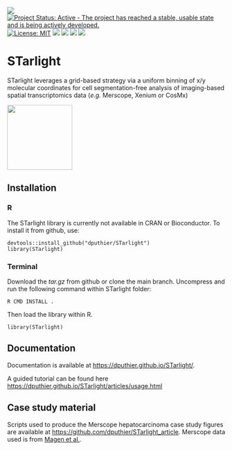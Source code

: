 <!-- README.md is generated from README.Rmd using devtools::build_readme(). Please edit that file -->

[![](https://img.shields.io/badge/lifecycle-stable-green.svg)](https://lifecycle.r-lib.org/articles/stages.html#stable)
[![Project Status: Active - The project has reached a stable, usable
state and is being actively
developed.](https://www.repostatus.org/badges/latest/active.svg)](https://www.repostatus.org/#active)
[![License:
MIT](https://img.shields.io/badge/license-MIT-blue.svg)](https://cran.r-project.org/web/licenses/MIT)
[![](https://img.shields.io/github/last-commit/dputhier/STarlight.svg)](https://github.com/dputhier/STarlight/commits/main)
[![](https://codecov.io/gh/dputhier/STarlight/branch/main/graph/badge.svg)](https://codecov.io/gh/dputhier/STarlight)
[![](https://github.com/dputhier/STarlight/actions/workflows/R-CMD-check.yaml/badge.svg)](https://github.com/dputhier/STarlight/actions)
[![](https://github.com/dputhier/STarlight/actions/workflows/pkgdown.yaml/badge.svg)](https://github.com/dputhier/STarlight/actions)



# STarlight

STarlight leverages a grid-based strategy via a uniform binning of x/y molecular coordinates for cell segmentation-free analysis of imaging-based spatial transcriptomics data (*e.g.* Merscope, Xenium or CosMx)

<img src="https://github.com/dputhier/STarlight/assets/49205456/6b4da4b3-5be7-40de-95e3-80b851cce8db" style="float: center" class="logo" width="150">

## Installation

### R

The STarlight library is currently not available in CRAN or Bioconductor. To install it from github, use:

    devtools::install_github("dputhier/STarlight")
    library(STarlight)

### Terminal

Download the *tar.gz* from github or clone the main branch. Uncompress and run the following command within STarlight folder:

    R CMD INSTALL .

Then load the library within R.

    library(STarlight)

## Documentation

Documentation is available at
<https://dputhier.github.io/STarlight/>.

A guided tutorial can be found here
<https://dputhier.github.io/STarlight/articles/usage.html>


## Case study material
Scripts used to produce the Merscope hepatocarcinoma case study figures are available at <https://github.com/dputhier/STarlight_article>. Merscope data used is from [Magen et al.](https://www.nature.com/articles/s41591-023-02345-0).

